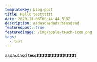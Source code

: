 ```yaml
---
templateKey: blog-post
title: Hello testttttt
date: 2020-10-06T06:44:44.518Z
description: asdasdasdadsdsdasdsad
featuredpost: true
featuredimage: /img/apple-touch-icon.png
tags:
  - test
---
```

asdasdasd **tesstttttttttttttttttttttttttt**